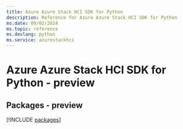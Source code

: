 ```yaml
---
title: Azure Azure Stack HCI SDK for Python
description: Reference for Azure Azure Stack HCI SDK for Python
ms.date: 09/02/2024
ms.topic: reference
ms.devlang: python
ms.service: azurestackhci
---
```

# Azure Azure Stack HCI SDK for Python - preview
## Packages - preview
[!INCLUDE [packages](azure-stack-hci-index.md)]